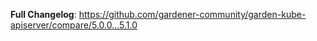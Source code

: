 **Full Changelog**: https://github.com/gardener-community/garden-kube-apiserver/compare/5.0.0...5.1.0